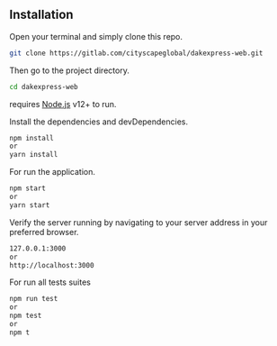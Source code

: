 ## Installation

Open your terminal and simply clone this repo.

```sh
git clone https://gitlab.com/cityscapeglobal/dakexpress-web.git
```

Then go to the project directory.

```sh
cd dakexpress-web
```

requires [Node.js](https://nodejs.org/) v12+ to run.

Install the dependencies and devDependencies.

```sh
npm install
or
yarn install
```

For run the application.

```sh
npm start
or
yarn start
```

Verify the server running by navigating to your server address in
your preferred browser.

```sh
127.0.0.1:3000
or
http://localhost:3000
```

For run all tests suites

```sh
npm run test
or
npm test
or
npm t
```
